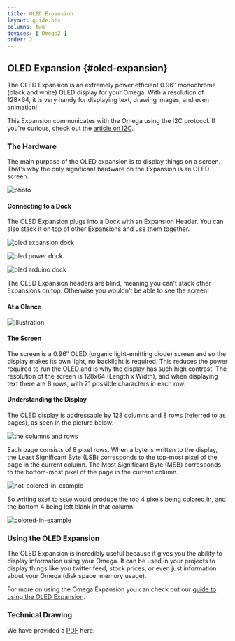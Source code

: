 ```yaml
---
title: OLED Expansion
layout: guide.hbs
columns: two
devices: [ Omega2 ]
order: 2
---
```


## OLED Expansion {#oled-expansion}

<!-- // intro to the oled expansion - power efficient, tiny screen, mention the resolution and that it's monochrome
<!-- // can write text, draw images, adjust settings, do some little animations (scrolling) -->


The OLED Expansion is an extremely power efficient 0.96″ monochrome (black and white) OLED display for your Omega. With a resolution of 128×64, it is very handy for displaying text, drawing images, and even animation!

This Expansion communicates with the Omega using the I2C protocol. If you're curious, check out the [article on I2C](#communicating-with-i2c-devices).

<!-- // mention this expansion is controlled with i2c -->

### The Hardware

<!-- // Overview of the hardware: -->
<!-- //  - the screen -->

The main purpose of the OLED expansion is to display things on a screen. That's why the only significant hardware on the Expansion is an OLED screen.

![photo](https://raw.githubusercontent.com/OnionIoT/Onion-Docs/master/Omega2/Documentation/Doing-Stuff/img/oled-onion-display.png)


#### Connecting to a Dock

<!-- // plugged into the expansion Header -->
<!-- // have photos of it plugged into the Exp dock, power dock, and arduino dock 2 -->

The OLED Expansion plugs into a Dock with an Expansion Header. You can also stack it on top of other Expansions and use them together.

<!-- // mention that it's headers are blind - can't stack other expansions on top of it, but you wouldn't want to anyways since it would cover your screen? -->

![oled expansion dock](https://raw.githubusercontent.com/OnionIoT/Onion-Docs/master/Omega2/Documentation/Hardware-Overview/img/oled-top-expansion-dock.JPG)

![oled power dock](https://raw.githubusercontent.com/OnionIoT/Onion-Docs/master/Omega2/Documentation/Hardware-Overview/img/oled-top-power-dock.JPG)

![oled arduino dock](https://raw.githubusercontent.com/OnionIoT/Onion-Docs/master/Omega2/Documentation/Hardware-Overview/img/oled-top-arduino-dock.JPG)


The OLED Expansion headers are blind, meaning you can't stack other Expansions on top. Otherwise you wouldn't be able to see the screen!

#### At a Glance

<!-- // illustration -->

![illustration](https://raw.githubusercontent.com/OnionIoT/Onion-Docs/master/Omega2/Documentation/Hardware-Overview/img/oled-expansion-illustration.png)

#### The Screen

<!-- // talk about how it's an OLED screen, mention the size and resolution, and mention resolution in terms of text characters -->

The screen is a 0.96″ OLED (organic light-emitting diode) screen and so the display makes its own light, no backlight is required. This reduces the power required to run the OLED and is why the display has such high contrast. The resolution of the screen is 128x64 (Length x Width), and when displaying text there are 8 rows, with 21 possible characters in each row.


#### Understanding the Display

<!-- // see the following section: https://wiki.onion.io/Documentation/Libraries/OLED-Expansion-C-Library#programming-flow_understanding-the-display -->

<!-- // include it and expand on it/make it sound nice -->

The OLED display is addressable by 128 columns and 8 rows (referred to as pages), as seen in the picture below:

![the columns and rows](https://raw.githubusercontent.com/OnionIoT/Onion-Docs/master/Omega2/Documentation/Hardware-Overview/img/oled-expansion-column-rows.png)

Each page consists of 8 pixel rows. When a byte is written to the display, the Least Significant Byte (LSB) corresponds to the top-most pixel of the page in the current column. The Most Significant Byte (MSB) corresponds to the bottom-most pixel of the page in the current column.

![not-colored-in-example](https://raw.githubusercontent.com/OnionIoT/Onion-Docs/master/Omega2/Documentation/Hardware-Overview/img/oled-expansion-not-colored-in.png)

So writing `0x0f` to `SEG0` would produce the top 4 pixels being colored in, and the bottom 4 being left blank in that column:

![colored-in-example](https://raw.githubusercontent.com/OnionIoT/Onion-Docs/master/Omega2/Documentation/Hardware-Overview/img/oled-expansion-colored-in.png)

### Using the OLED Expansion

<!-- // give an example of when this would be useful: displaying some data using your omega -->

The OLED Expansion is incredibly useful because it gives you the ability to display information using your Omega. It can be used in your projects to display things like you twitter feed, stock prices, or even just information about your Omega (disk space, memory usage).


For more on using the Omega Expansion you can check out our [guide to using the OLED Expansion](#using-oled-expansion).

### Technical Drawing

We have provided a [PDF](https://raw.githubusercontent.com/OnionIoT/technical-drawings/master/Mechanical/OM-E-OLE.PDF) here.

<!-- // point them to the article on using the oled expansion -->
<!-- // this article can be heavily based on the existing doc: https://wiki.onion.io/Tutorials/Expansions/Using-the-OLED-Expansion -->

